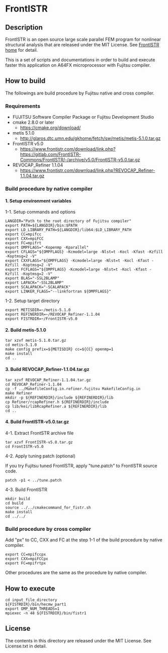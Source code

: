 # FrontISTR

## Description
FrontISTR is an open source large scale parallel FEM program for nonlinear structural analysis that are released under the MIT License.
See [FrontISTR home](https://www.frontistr.com/) for detail.

This is a set of scripts and documentations in order to build and execute faster this application on A64FX microprocessor with Fujitsu compiler.

## How to build 

The followings are build procedure by Fujitsu native and cross compiler.

### Requirements

- FUJITSU Software Compiler Package or Fujitsu Development Studio
- cmake 2.8.0 or later
  - https://cmake.org/download/
- metis 5.1.0
  - http://glaros.dtc.umn.edu/gkhome/fetch/sw/metis/metis-5.1.0.tar.gz
- FrontISTR v5.0
  - https://www.frontistr.com/download/link.php?https://gitlab.com/FrontISTR-Commons/FrontISTR/-/archive/v5.0/FrontISTR-v5.0.tar.gz
- REVOCAP_Refiner 1.1.04
  - https://www.frontistr.com/download/link.php?REVOCAP_Refiner-1.1.04.tar.gz

### Build procedure by native compiler


#### 1. Setup environment variables

1-1. Setup commands and options

```
LANGDIR="Path to the root directory of Fujitsu compiler"
export PATH=${LANGDIR}/bin:$PATH
export LD_LIBRARY_PATH=${LANGDIR}/lib64:$LD_LIBRARY_PATH
export CC=mpifcc
export CXX=mpiFCC
export FC=mpifrt
export OMPFLAGS="-Kopenmp -Kparallel"
export CFLAGS="${OMPFLAGS} -Kcmodel=large -Nlst=t -Kocl -Kfast -Kzfill -Koptmsg=2 -V"
export CXXFLAGS="${OMPFLAGS} -Kcmodel=large -Nlst=t -Kocl -Kfast -Kzfill -Koptmsg=2 -V"
export FCFLAGS="${OMPFLAGS} -Kcmodel=large -Nlst=t -Kocl -Kfast -Kzfill -Koptmsg=2 -V"
export BLAS="-SSL2BLAMP"
export LAPACK="-SSL2BLAMP"
export SCALAPACK="-SCALAPACK"
export LINKER_FLAGS="--linkfortran ${OMPFLAGS}"
```

1-2. Setup target directory
```
export METISDIR=~/metis-5.1.0
export REFINERDIR=~/REVOCAP_Refiner-1.1.04
export FISTRDIR=~/FrontISTR-v5.0
```

#### 2. Build metis-5.1.0
```
tar xzvf metis-5.1.0.tar.gz
cd metis-5.1.0
make config prefix=${METISDIR} cc=${CC} openmp=1
make install
cd ..
```

#### 3. Build REVOCAP_Refiner-1.1.04.tar.gz
```
tar xzvf REVOCAP_Refiner-1.1.04.tar.gz
cd REVOCAP_Refiner-1.1.04
cp -f ../MakefileConfig.in.refiner.fujitsu MakefileConfig.in
make Refiner
mkdir -p ${REFINERDIR}/include ${REFINERDIR}/lib
cp Refiner/rcapRefiner.h ${REFINERDIR}/include
cp lib/kei/libRcapRefiner.a ${REFINERDIR}/lib
cd ..
```

#### 4. Build FrontISTR-v5.0.tar.gz

4-1. Extract FrontSTR archive file
```
tar xzvf FrontISTR-v5.0.tar.gz
cd FrontISTR-v5.0
```

4-2. Apply tuning patch (optional)

If you try Fujitsu tuned FrontISTR, apply "tune.patch" to FrontISTR source code.
```
patch -p1 < ../tune.patch
```

4-3. Build FrontISTR

```
mkdir build
cd build
source ../../cmakecommand_for_fistr.sh
make install
cd ../../
```

### Build procedure by cross compiler

Add "px" to CC, CXX and FC at the step 1-1 of the build procedure by native compiler. 
```
export CC=mpifccpx
export CXX=mpiFCCpx
export FC=mpifrtpx
```
Other procedures are the same as the procedure by native compiler.


## How to execute

```
cd input_file_directory
${FISTRDIR}/bin/hecmw_part1
export OMP_NUM_THREADS=1
mpiexec -n 48 ${FISTRDIR}/bin/fistr1
```

## License
The contents in this directory are released under the MIT License. See License.txt in detail.
